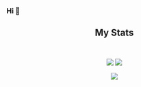 ### Hi 👋

<h2 align="center">My Stats</h2>
<br>
<p align = "center">
  <img src = "https://github-readme-stats.vercel.app/api?username=AlphaMSq&show_icons=true&theme=tokyonight&line_height=27">
  <img src = "https://github-readme-stats.vercel.app/api/top-langs/?username=AlphaMSq&langs_count=3&theme=tokyonight">
</p>
<p align = "center">
 <img  src="https://github-readme-streak-stats.herokuapp.com/?user=AlphaMSq&theme=tokyonight&show_icons=true&layout=compact"/>
</p>
